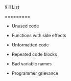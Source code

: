 Kill List

=========

* Unused code

* Functions with side effects

* Unformatted code

* Repeated code blocks

* Bad variable names


* Programmer grievance